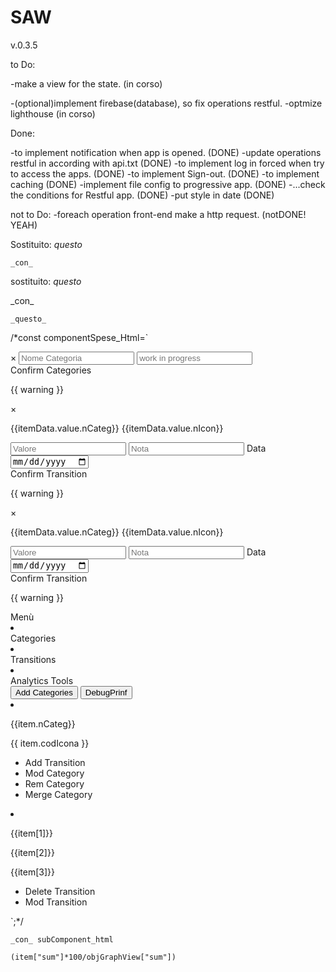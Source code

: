 # SAW
v.0.3.5

to Do:

-make a view for the state. (in corso)

-(optional)implement firebase(database), so fix operations restful.
-optmize lighthouse (in corso)

Done:

-to implement notification when app is opened. (DONE)
-update operations restful in according with api.txt (DONE)
-to implement log in forced when try to access the apps. (DONE)
-to implement Sign-out. (DONE)
-to implement caching (DONE)
-implement file config to progressive app. (DONE)
-...check the conditions for Restful app. (DONE)
-put style in date (DONE)

not to Do:
-foreach operation front-end make a http request. (notDONE! YEAH)

Sostituito:
    _questo_
<!-- <script type="module">
import styles from './src/styles.css' assert { type: "css" };
document.adoptedStyleSheets = [styles];
</script> -->
    _con_
<link rel="stylesheet" href="./src/styles.css">

sostituito:
    _questo_
<script src="https://cdn.jsdelivr.net/npm/bootstrap@5.2.3/dist/js/bootstrap.bundle.min.js"></script>
<link rel="stylesheet" href="./src/styles.css">
    _con_
<link rel="stylesheet" href="./src/mycss.css">

    _questo_
/*const componentSpese_Html=`
<div class="componentSpese" :style="{ display: displayAppSpese.display }">
    <!-- The Modal -->
    <div :style="{ display: modalCategState.display }" class="modal">
        <!-- Modal content -->
        <div class="modal-content">
            <span class="close"  @click="CloseAddCategGump">&times;</span>
            <input v-model="itemData.value.nCateg" placeholder="Nome Categoria">
            <input v-model="itemData.value.nIcon" placeholder="work in progress">
            <div @click="AddCateg">Confirm Categories</div>
            <p class="warning">{{ warning }}</p>
        </div>
    </div>
    <div :style="{ display: modalTransitionState.display }" class="modal">
        <!-- Modal content -->
        <div class="modal-content">
            <span class="close"  @click="CloseAddTransitionGump">&times;</span>
            <p>{{itemData.value.nCateg}} {{itemData.value.nIcon}}</p>
            <input v-model="itemData.value.valueTransition" placeholder="Valore">
            <input v-model="itemData.value.noteTransition" placeholder="Nota">
            <label class="label-date">Data</label>
            <input type="date" v-model="itemData.value.dateTransition" class="input-date">
            <div @click="AddTransition">Confirm Transition</div>
            <p class="warning">{{ warning }}</p>
        </div>
    </div>
    <div :style="{ display: modalTransitionState.mod }" class="modal">
        <!-- Modal content -->
        <div class="modal-content">
            <span class="close"  @click="CloseModTransitionGump">&times;</span>
            <p>{{itemData.value.nCateg}} {{itemData.value.nIcon}}</p>
            <input v-model="itemData.value.valueTransition" placeholder="Valore">
            <input v-model="itemData.value.noteTransition" placeholder="Nota">
            <label class="label-date">Data</label>
            <input type="date" v-model="itemData.value.dateTransition" class="input-date">
            <div @click="ModTransition">Confirm Transition</div>
            <p class="warning">{{ warning }}</p>
        </div>
    </div>
    <!-- Sidebar-->
    <div id="navbar-side" class="navbar-side">
      <div class="sidebar-heading">Menù</div>
      <div class="list-group">
          <li><div role="button" @click="OpenCategory">Categories</div></li>
          <li><div role="button" @click="OpenTransitions">Transitions</div></li>
          <li><div role="button" @click="OpenAnalyticsTools">Analytics Tools</div></li>
      </div>
    </div>
    <div class="Container-Spese" :style="{ display: displayAppSpese.containerSpese }">
      <div class="area-cmd">
          <button @click="OpenAddCategGump">Add Categories</button>
          <button @click="debug">DebugPrinf</button>
      </div>
      <div class="area-categorie">
        <li v-for="item in categories.value">
          <div class="dropdown-categ-actions"> 
            <div class="categ-actions-item"><p>{{item.nCateg}}</p><p>{{ item.codIcona }}</p></div>
            <div class="dropdown-categ-actions-content">
              <ul class="list-group-categ-action">
                <li><div class="categ-action-item" role="button" @click="OpenAddTransitionGump(item.nCateg,item.codIcona)">Add Transition</div></li>
                <li><div class="categ-action-item" role="button" @click="ModCateg(item.nCateg)">Mod Category</div></li>
                <li><div class="categ-action-item" role="button" @click="RemCateg(item.nCateg)">Rem Category</div></li>
                <li><div class="categ-action-item" role="button" @click="MergeCateg(item.nCateg)">Merge Category</div></li>
              </ul>  
            </div>
          </div>
        </li>
      </div>
    </div>
    <div class="Container-Transitions" :style="{ display: displayAppSpese.containerTransitions }">
      <div class="List-Transitions">
        <li v-for="item in arrayTransitions">
          <div class="dropdown-categ-actions"> 
            <div class="categ-actions-item"><p>{{item[1]}}</p><p>{{item[2]}}</p><p>{{item[3]}}</p></div>
            <div class="dropdown-categ-actions-content">
              <ul class="list-group-categ-action">
                <li><div class="categ-action-item" role="button" @click="RemTransition(item[0])">Delete Transition</div></li>
                <li><div class="categ-action-item" role="button" @click="OpenModTransitionGump(item[0])">Mod Transition</div></li>
              </ul>  
            </div>
          </div>  
        </li>
      </div>
    </div>
</div>
`;*/


    _con_ subComponent_html

    (item["sum"]*100/objGraphView["sum"])